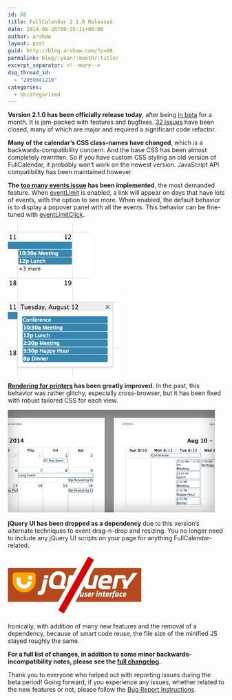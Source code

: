 ```yaml
---
id: 88
title: FullCalendar 2.1.0 Released
date: 2014-08-26T00:35:11+00:00
author: arshaw
layout: post
guid: http://blog.arshaw.com/?p=88
permalink: blog/:year/:month/:title/
excerpt_separator: <!--more-->
dsq_thread_id:
  - "2959841210"
categories:
  - Uncategorized
---
```

**Version 2.1.0 has been officially release today**, after being [in beta](http://blog.arshaw.com/1/post/2014/07/fullcalendar-210-beta.html) for a month. It is jam-packed with features and bugfixes. [32 issues](https://code.google.com/p/fullcalendar/issues/list?can=1&q=milestone%3Dskeleton) have been closed, many of which are major and required a significant code refactor.<!--more-->

**Many of the calendar&#8217;s CSS class-names have changed**, which is a backwards-compatibility concern. And the base CSS has been almost completely rewritten. So if you have custom CSS styling an old version of FullCalendar, it probably won&#8217;t work on the newest version. JavaScript API compatibility has been maintained however.

**The [too many events issue](https://code.google.com/p/fullcalendar/issues/detail?id=304) has been implemented**, the most demanded feature. When [eventLimit](http://arshaw.com/fullcalendar/docs/display/eventLimit/) is enabled, a link will appear on days that have lots of events, with the option to see more. When enabled, the default behavior is to display a popover panel with all the events. This behavior can be fine-tuned with [eventLimitClick](http://arshaw.com/fullcalendar/docs/display/eventLimitClick/).

<img class="alignnone wp-image-91 size-full" style="vertical-align: top;" src="/assets/images/blog/2014/08/more_before_open.gif" alt="more_before_open" width="191" height="163" />                 <img class="alignnone wp-image-92 size-full" style="vertical-align: top;" src="/assets/images/blog/2014/08/more_after_open.gif" alt="more_after_open" width="260" height="190" />

**[Rendering for printers](https://code.google.com/p/fullcalendar/issues/detail?id=35) has been greatly improved.** In the past, this behavior was rather glitchy, especially cross-browser, but it has been fixed with robust tailored CSS for each view.

[<img class="alignnone size-full wp-image-97" src="/assets/images/blog/2014/08/printing_example.gif" alt="printing_example" width="481" height="238" />](/assets/images/blog/2014/08/printing_example.gif)

**jQuery UI has been dropped as a dependency** due to this version&#8217;s alternate techniques to event drag-n-drop and resizing. You no longer need to include any jQuery UI scripts on your page for anything FullCalendar-related.

[<img class="alignnone size-full wp-image-101" src="/assets/images/blog/2014/08/no_jqui.gif" alt="no_jqui" width="310" height="140" />](/assets/images/blog/2014/08/no_jqui.gif)

Ironically, with addition of many new features and the removal of a dependency, because of smart code reuse, the file size of the minified JS stayed roughly the same.

**For a full list of changes, in addition to some minor backwards-incompatibility notes, please see the [full changelog](https://github.com/arshaw/fullcalendar/releases/tag/v2.1.0).**

Thank you to everyone who helped out with reporting issues during the beta period! Going forward, if you experience any issues, whether related to the new features or not, please follow the [Bug Report Instructions](http://arshaw.com/fullcalendar/wiki/Reporting-Bugs/).